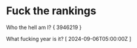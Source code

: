# Fuck the rankings

Who the hell am I?
{ 3946219 }

What fucking year is it?
[ 2024-09-06T05:00:00Z ]
